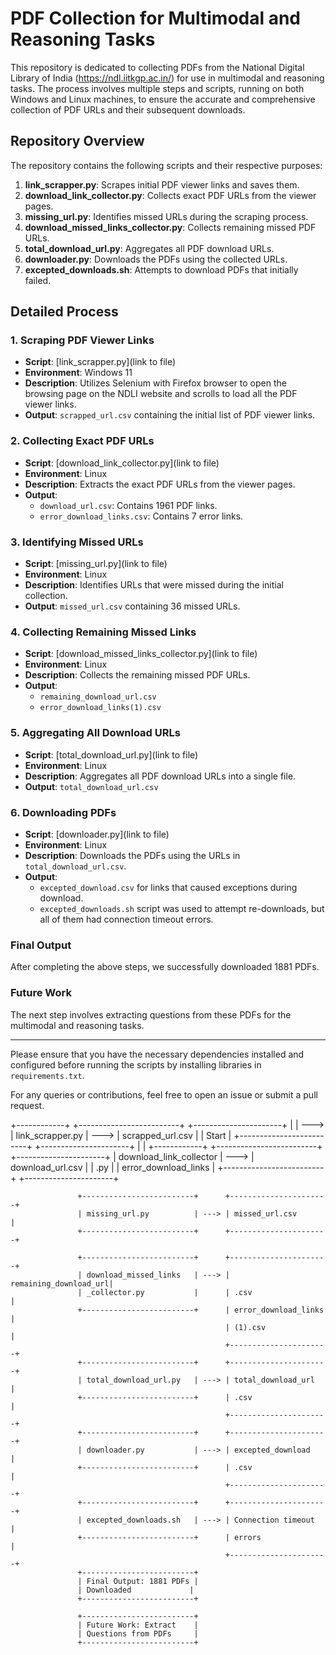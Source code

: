 # PDF Collection for Multimodal and Reasoning Tasks

This repository is dedicated to collecting PDFs from the National Digital Library of India (https://ndl.iitkgp.ac.in/) for use in multimodal and reasoning tasks. The process involves multiple steps and scripts, running on both Windows and Linux machines, to ensure the accurate and comprehensive collection of PDF URLs and their subsequent downloads.

## Repository Overview

The repository contains the following scripts and their respective purposes:

1. **link_scrapper.py**: Scrapes initial PDF viewer links and saves them.
2. **download_link_collector.py**: Collects exact PDF URLs from the viewer pages.
3. **missing_url.py**: Identifies missed URLs during the scraping process.
4. **download_missed_links_collector.py**: Collects remaining missed PDF URLs.
5. **total_download_url.py**: Aggregates all PDF download URLs.
6. **downloader.py**: Downloads the PDFs using the collected URLs.
7. **excepted_downloads.sh**: Attempts to download PDFs that initially failed.

## Detailed Process

### 1. Scraping PDF Viewer Links

- **Script**: [link_scrapper.py](link to file)
- **Environment**: Windows 11
- **Description**: Utilizes Selenium with Firefox browser to open the browsing page on the NDLI website and scrolls to load all the PDF viewer links.
- **Output**: `scrapped_url.csv` containing the initial list of PDF viewer links.

### 2. Collecting Exact PDF URLs

- **Script**: [download_link_collector.py](link to file)
- **Environment**: Linux
- **Description**: Extracts the exact PDF URLs from the viewer pages.
- **Output**: 
  - `download_url.csv`: Contains 1961 PDF links.
  - `error_download_links.csv`: Contains 7 error links.

### 3. Identifying Missed URLs

- **Script**: [missing_url.py](link to file)
- **Environment**: Linux
- **Description**: Identifies URLs that were missed during the initial collection.
- **Output**: `missed_url.csv` containing 36 missed URLs.

### 4. Collecting Remaining Missed Links

- **Script**: [download_missed_links_collector.py](link to file)
- **Environment**: Linux
- **Description**: Collects the remaining missed PDF URLs.
- **Output**: 
  - `remaining_download_url.csv`
  - `error_download_links(1).csv`

### 5. Aggregating All Download URLs

- **Script**: [total_download_url.py](link to file)
- **Environment**: Linux
- **Description**: Aggregates all PDF download URLs into a single file.
- **Output**: `total_download_url.csv`

### 6. Downloading PDFs

- **Script**: [downloader.py](link to file)
- **Environment**: Linux
- **Description**: Downloads the PDFs using the URLs in `total_download_url.csv`.
- **Output**: 
  - `excepted_download.csv` for links that caused exceptions during download.
  - `excepted_downloads.sh` script was used to attempt re-downloads, but all of them had connection timeout errors.

### Final Output

After completing the above steps, we successfully downloaded 1881 PDFs. 

### Future Work

The next step involves extracting questions from these PDFs for the multimodal and reasoning tasks.

---

Please ensure that you have the necessary dependencies installed and configured before running the scripts by installing libraries in `requirements.txt`.

For any queries or contributions, feel free to open an issue or submit a pull request.

+------------+      +-------------------------+      +----------------------+
|            | ---> | link_scrapper.py        | ---> | scrapped_url.csv     |
|   Start    |      +-------------------------+      +----------------------+
|            | 
+------------+
                   +-------------------------+      +----------------------+
                   | download_link_collector | ---> | download_url.csv     |
                   | .py                     |      | error_download_links |
                   +-------------------------+      +----------------------+

                   +-------------------------+      +----------------------+
                   | missing_url.py          | ---> | missed_url.csv       |
                   +-------------------------+      +----------------------+

                   +-------------------------+      +----------------------+
                   | download_missed_links   | ---> | remaining_download_url|
                   | _collector.py           |      | .csv                 |
                   +-------------------------+      | error_download_links |
                                                    | (1).csv              |
                                                    +----------------------+
                   +-------------------------+      +----------------------+
                   | total_download_url.py   | ---> | total_download_url   |
                   +-------------------------+      | .csv                 |
                                                    +----------------------+
                   +-------------------------+      +----------------------+
                   | downloader.py           | ---> | excepted_download    |
                   +-------------------------+      | .csv                 |
                                                    +----------------------+
                   +-------------------------+      +----------------------+
                   | excepted_downloads.sh   | ---> | Connection timeout   |
                   +-------------------------+      | errors               |
                                                    +----------------------+
                   +-------------------------+      
                   | Final Output: 1881 PDFs | 
                   | Downloaded             | 
                   +-------------------------+   

                   +-------------------------+      
                   | Future Work: Extract    | 
                   | Questions from PDFs     | 
                   +-------------------------+ 

